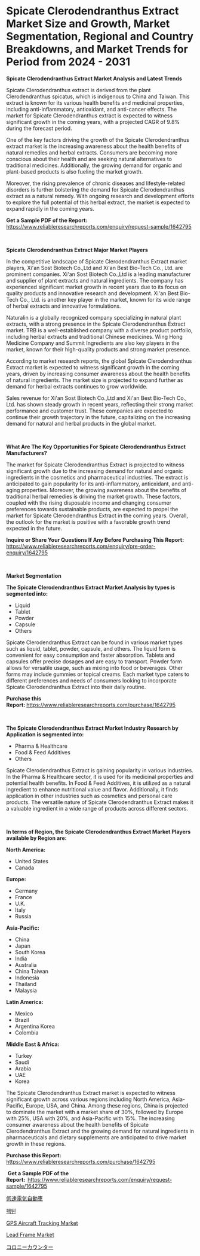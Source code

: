 <p><h1>Spicate Clerodendranthus Extract Market Size and Growth, Market Segmentation, Regional and Country Breakdowns, and Market Trends for Period from 2024 -  2031</h1></p><p><strong>Spicate Clerodendranthus Extract Market Analysis and Latest Trends</strong></p>
<p><p>Spicate Clerodendranthus extract is derived from the plant Clerodendranthus spicatus, which is indigenous to China and Taiwan. This extract is known for its various health benefits and medicinal properties, including anti-inflammatory, antioxidant, and anti-cancer effects. The market for Spicate Clerodendranthus extract is expected to witness significant growth in the coming years, with a projected CAGR of 9.8% during the forecast period.</p><p>One of the key factors driving the growth of the Spicate Clerodendranthus extract market is the increasing awareness about the health benefits of natural remedies and herbal extracts. Consumers are becoming more conscious about their health and are seeking natural alternatives to traditional medicines. Additionally, the growing demand for organic and plant-based products is also fueling the market growth.</p><p>Moreover, the rising prevalence of chronic diseases and lifestyle-related disorders is further bolstering the demand for Spicate Clerodendranthus extract as a natural remedy. With ongoing research and development efforts to explore the full potential of this herbal extract, the market is expected to expand rapidly in the coming years.</p></p>
<p><strong>Get a Sample PDF of the Report:&nbsp;</strong> <a href="https://www.reliableresearchreports.com/enquiry/request-sample/1642795">https://www.reliableresearchreports.com/enquiry/request-sample/1642795</a></p>
<p>&nbsp;</p>
<p><strong>Spicate Clerodendranthus Extract Major Market Players</strong></p>
<p><p>In the competitive landscape of Spicate Clerodendranthus Extract market players, Xi'an Sost Biotech Co.,Ltd and Xi'an Best Bio-Tech Co., Ltd. are prominent companies. Xi'an Sost Biotech Co.,Ltd is a leading manufacturer and supplier of plant extracts and natural ingredients. The company has experienced significant market growth in recent years due to its focus on quality products and innovative research and development. Xi'an Best Bio-Tech Co., Ltd. is another key player in the market, known for its wide range of herbal extracts and innovative formulations.</p><p>Naturalin is a globally recognized company specializing in natural plant extracts, with a strong presence in the Spicate Clerodendranthus Extract market. TRB is a well-established company with a diverse product portfolio, including herbal extracts and traditional Chinese medicines. Wing Hong Medicine Company and Summit Ingredients are also key players in the market, known for their high-quality products and strong market presence.</p><p>According to market research reports, the global Spicate Clerodendranthus Extract market is expected to witness significant growth in the coming years, driven by increasing consumer awareness about the health benefits of natural ingredients. The market size is projected to expand further as demand for herbal extracts continues to grow worldwide.</p><p>Sales revenue for Xi'an Sost Biotech Co.,Ltd and Xi'an Best Bio-Tech Co., Ltd. has shown steady growth in recent years, reflecting their strong market performance and customer trust. These companies are expected to continue their growth trajectory in the future, capitalizing on the increasing demand for natural and herbal products in the global market.</p></p>
<p>&nbsp;</p>
<p><strong>What Are The Key Opportunities For Spicate Clerodendranthus Extract Manufacturers?</strong></p>
<p><p>The market for Spicate Clerodendranthus Extract is projected to witness significant growth due to the increasing demand for natural and organic ingredients in the cosmetics and pharmaceutical industries. The extract is anticipated to gain popularity for its anti-inflammatory, antioxidant, and anti-aging properties. Moreover, the growing awareness about the benefits of traditional herbal remedies is driving the market growth. These factors, coupled with the rising disposable income and changing consumer preferences towards sustainable products, are expected to propel the market for Spicate Clerodendranthus Extract in the coming years. Overall, the outlook for the market is positive with a favorable growth trend expected in the future.</p></p>
<p><strong>Inquire or Share Your Questions If Any Before Purchasing This Report:</strong> <a href="https://www.reliableresearchreports.com/enquiry/pre-order-enquiry/1642795">https://www.reliableresearchreports.com/enquiry/pre-order-enquiry/1642795</a></p>
<p>&nbsp;</p>
<p><strong>Market Segmentation</strong></p>
<p><strong>The Spicate Clerodendranthus Extract Market Analysis by types is segmented into:</strong></p>
<p><ul><li>Liquid</li><li>Tablet</li><li>Powder</li><li>Capsule</li><li>Others</li></ul></p>
<p><p>Spicate Clerodendranthus Extract can be found in various market types such as liquid, tablet, powder, capsule, and others. The liquid form is convenient for easy consumption and faster absorption. Tablets and capsules offer precise dosages and are easy to transport. Powder form allows for versatile usage, such as mixing into food or beverages. Other forms may include gummies or topical creams. Each market type caters to different preferences and needs of consumers looking to incorporate Spicate Clerodendranthus Extract into their daily routine.</p></p>
<p><strong>Purchase this Report:&nbsp;</strong><a href="https://www.reliableresearchreports.com/purchase/1642795">https://www.reliableresearchreports.com/purchase/1642795</a></p>
<p>&nbsp;</p>
<p><strong>The Spicate Clerodendranthus Extract Market Industry Research by Application is segmented into:</strong></p>
<p><ul><li>Pharma & Healthcare</li><li>Food & Feed Additives</li><li>Others</li></ul></p>
<p><p>Spicate Clerodendranthus Extract is gaining popularity in various industries. In the Pharma & Healthcare sector, it is used for its medicinal properties and potential health benefits. In Food & Feed Additives, it is utilized as a natural ingredient to enhance nutritional value and flavor. Additionally, it finds application in other industries such as cosmetics and personal care products. The versatile nature of Spicate Clerodendranthus Extract makes it a valuable ingredient in a wide range of products across different sectors.</p></p>
<p>&nbsp;</p>
<p><strong>In terms of Region, the Spicate Clerodendranthus Extract Market Players available by Region are:</strong></p>
<p>
    <p> <strong> North America: </strong>
        <ul>
            <li>United States</li>
            <li>Canada</li>
        </ul>
        </p> 
    <p> <strong> Europe: </strong>
        <ul>
            <li>Germany</li>
            <li>France</li>
            <li>U.K.</li>
            <li>Italy</li>
            <li>Russia</li>
        </ul>
        </p> 
    <p> <strong> Asia-Pacific: </strong>
        <ul>
            <li>China</li>
            <li>Japan</li>
            <li>South Korea</li>
            <li>India</li>
            <li>Australia</li>
            <li>China Taiwan</li>
            <li>Indonesia</li>
            <li>Thailand</li>
            <li>Malaysia</li>
        </ul>
        </p> 
    <p> <strong> Latin America: </strong>
        <ul>
            <li>Mexico</li>
            <li>Brazil</li>
            <li>Argentina Korea</li>
            <li>Colombia</li>
        </ul>
        </p> 
    <p> <strong> Middle East & Africa: </strong>
        <ul>
            <li>Turkey</li>
            <li>Saudi</li>
            <li>Arabia</li>
            <li>UAE</li>
            <li>Korea</li>
        </ul>
    </p>
    </p>
<p><p>The Spicate Clerodendranthus Extract market is expected to witness significant growth across various regions including North America, Asia-Pacific, Europe, USA, and China. Among these regions, China is projected to dominate the market with a market share of 30%, followed by Europe with 25%, USA with 20%, and Asia-Pacific with 15%. The increasing consumer awareness about the health benefits of Spicate Clerodendranthus Extract and the growing demand for natural ingredients in pharmaceuticals and dietary supplements are anticipated to drive market growth in these regions.</p></p>
<p><strong>Purchase this Report: </strong><a href="https://www.reliableresearchreports.com/purchase/1642795">https://www.reliableresearchreports.com/purchase/1642795</a></p>
<p>&nbsp;<strong>Get a Sample PDF of the Report:&nbsp;&nbsp;</strong><a href="https://www.reliableresearchreports.com/enquiry/request-sample/1642795">https://www.reliableresearchreports.com/enquiry/request-sample/1642795</a></p>
<p><strong></strong></p>
<p><p><a href="https://medium.com/@joanne.southgate/%E4%BD%8E%E9%80%9F%E9%9B%BB%E5%8B%95%E8%BB%8A%E5%B8%82%E5%A0%B4-%E3%82%BF%E3%82%A4%E3%83%97-%E3%82%A2%E3%83%97%E3%83%AA%E3%82%B1%E3%83%BC%E3%82%B7%E3%83%A7%E3%83%B3-%E5%9C%B0%E7%90%86%E3%81%AB%E3%82%88%E3%82%8B%E5%8C%85%E6%8B%AC%E7%9A%84%E3%81%AA%E8%A9%95%E4%BE%A1-171e150265d4">低速電気自動車</a></p><p><a href="https://medium.com/@sarissaschmalingtr6fz2739/%ED%8E%99%ED%8B%B4-%EC%8B%9C%EC%9E%A5-%EC%84%B1%EA%B3%B5%EC%A0%81%EC%9D%B8-%EB%B9%84%EC%A6%88%EB%8B%88%EC%8A%A4-%EC%A0%84%EB%9E%B5%EC%9D%98-%EC%97%B4%EC%87%A0-2031%EB%85%84%EA%B9%8C%EC%A7%80-%EC%98%88%EC%B8%A1-71c4a9c7152d">펙틴</a></p><p><a href="https://github.com/Sarissaschmalingtr6fz2739/Market-Research-Report-List-1/blob/main/gps-aircraft-tracking-market.md">GPS Aircraft Tracking Market</a></p><p><a href="https://view.publitas.com/reportprime-1/lead-frame-market-size-evaluating-its-market-trends-growth-and-projections-2024-2031/">Lead Frame Market</a></p><p><a href="https://medium.com/@joanne.southgate/%E3%82%B3%E3%83%AD%E3%83%8B%E3%83%BC%E3%82%AB%E3%82%A6%E3%83%B3%E3%82%BF%E3%83%BC%E5%B8%82%E5%A0%B4%E3%81%AF-%E5%B8%82%E5%A0%B4%E3%82%B7%E3%82%A7%E3%82%A2-%E3%82%B5%E3%82%A4%E3%82%BA-2031%E5%B9%B4%E3%81%BE%E3%81%A7%E3%81%AE%E4%BA%88%E6%B8%AC%E3%81%AB%E7%84%A6%E7%82%B9%E3%82%92%E5%BD%93%E3%81%A6%E3%81%A6%E3%81%84%E3%81%BE%E3%81%99-f82ba29aebf2">コロニーカウンター</a></p></p>